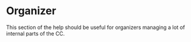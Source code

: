 # Organizer

This section of the help should be useful for organizers managing a lot of internal parts of the CC.